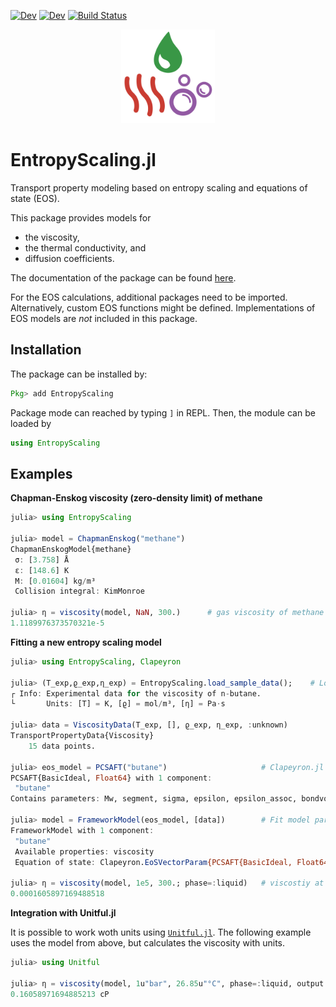 [![Dev][docs-stable-img]][docs-stable-url] [![Dev][docs-dev-img]][docs-dev-url] [![Build Status][build-img]][build-url]

<p align="center">
  <img width="150px" src="docs/src/assets/logo.svg">
</p>

# EntropyScaling.jl

Transport property modeling based on entropy scaling and equations of state (EOS).

This package provides models for 
- the viscosity,
- the thermal conductivity, and
- diffusion coefficients.

The documentation of the package can be found [here][docs-dev-url].

For the EOS calculations, additional packages need to be imported. Alternatively, custom EOS
functions might be defined. Implementations of EOS models are *not* included in this package.

## Installation

The package can be installed by:
```julia
Pkg> add EntropyScaling
```
Package mode can reached by typing `]` in REPL.
Then, the module can be loaded by
```julia
using EntropyScaling
```

## Examples

**Chapman-Enskog viscosity (zero-density limit) of methane**

```julia
julia> using EntropyScaling

julia> model = ChapmanEnskog("methane")
ChapmanEnskogModel{methane}
 σ: [3.758] Å
 ε: [148.6] K
 M: [0.01604] kg/m³
 Collision integral: KimMonroe

julia> η = viscosity(model, NaN, 300.)      # gas viscosity of methane at 300 K in Pa s
1.1189976373570321e-5
```

**Fitting a new entropy scaling model**

```julia
julia> using EntropyScaling, Clapeyron

julia> (T_exp,ϱ_exp,η_exp) = EntropyScaling.load_sample_data();    # Load sample data
┌ Info: Experimental data for the viscosity of n-butane.
└       Units: [T] = K, [ϱ] = mol/m³, [η] = Pa·s

julia> data = ViscosityData(T_exp, [], ϱ_exp, η_exp, :unknown)
TransportPropertyData{Viscosity}
    15 data points.

julia> eos_model = PCSAFT("butane")                     # Clapeyron.jl EOS model
PCSAFT{BasicIdeal, Float64} with 1 component:
 "butane"
Contains parameters: Mw, segment, sigma, epsilon, epsilon_assoc, bondvol

julia> model = FrameworkModel(eos_model, [data])        # Fit model parameters
FrameworkModel with 1 component:
 "butane"
 Available properties: viscosity
 Equation of state: Clapeyron.EoSVectorParam{PCSAFT{BasicIdeal, Float64}}("butane")

julia> η = viscosity(model, 1e5, 300.; phase=:liquid)   # viscostiy at p=1 bar and T=300 K
0.0001605897169488518
```

**Integration with Unitful.jl**

It is possible to work woth units using [`Unitful.jl`](https://github.com/PainterQubits/Unitful.jl).
The following example uses the model from above, but calculates the viscosity with units.

```julia
julia> using Unitful

julia> η = viscosity(model, 1u"bar", 26.85u"°C", phase=:liquid, output = u"cP")
0.16058971694885213 cP
```

[docs-stable-img]: https://img.shields.io/badge/docs-stable-blue.svg
[docs-stable-url]: https://se-schmitt.github.io/EntropyScaling.jl/stable

[docs-dev-img]: https://img.shields.io/badge/docs-dev-blue.svg
[docs-dev-url]: https://se-schmitt.github.io/EntropyScaling.jl/dev

[build-img]: https://github.com/se-schmitt/EntropyScaling.jl/actions/workflows/CI.yml/badge.svg?branch=main
[build-url]: https://github.com/se-schmitt/EntropyScaling.jl/actions/workflows/CI.yml?query=branch%3Amain